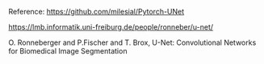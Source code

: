 Reference:
https://github.com/milesial/Pytorch-UNet

https://lmb.informatik.uni-freiburg.de/people/ronneber/u-net/

O. Ronneberger and P.Fischer and T. Brox, U-Net: Convolutional Networks for Biomedical Image Segmentation
